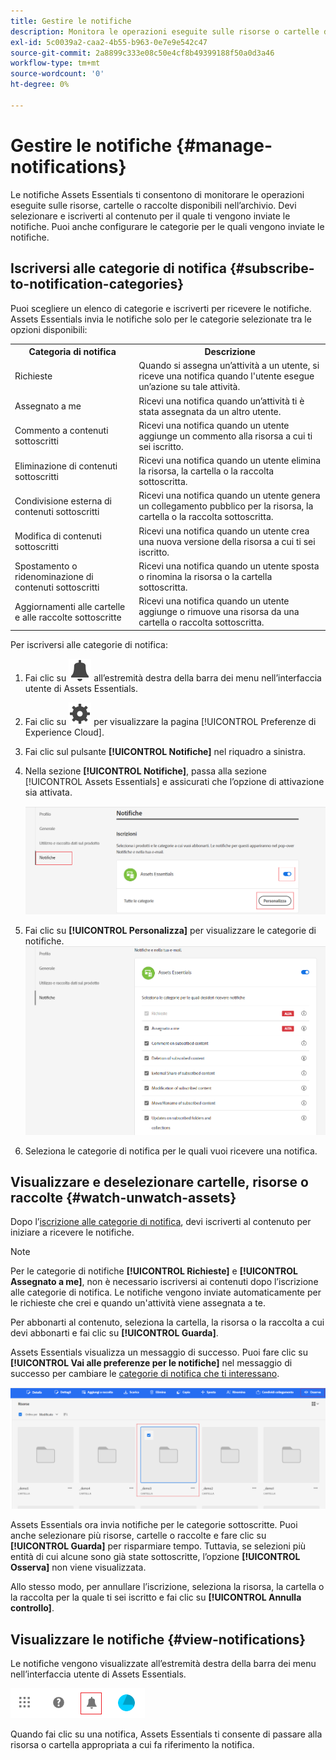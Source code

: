 ```yaml
---
title: Gestire le notifiche
description: Monitora le operazioni eseguite sulle risorse o cartelle disponibili nell’archivio utilizzando le notifiche Assets Essentials.
exl-id: 5c0039a2-caa2-4b55-b963-0e7e9e542c47
source-git-commit: 2a8899c333e08c50e4cf8b49399188f50a0d3a46
workflow-type: tm+mt
source-wordcount: '0'
ht-degree: 0%

---
```


# Gestire le notifiche {#manage-notifications}

Le notifiche Assets Essentials ti consentono di monitorare le operazioni eseguite sulle risorse, cartelle o raccolte disponibili nell’archivio. Devi selezionare e iscriverti al contenuto per il quale ti vengono inviate le notifiche. Puoi anche configurare le categorie per le quali vengono inviate le notifiche.

## Iscriversi alle categorie di notifica {#subscribe-to-notification-categories}

Puoi scegliere un elenco di categorie e iscriverti per ricevere le notifiche. Assets Essentials invia le notifiche solo per le categorie selezionate tra le opzioni disponibili:

<table>
    <tbody>
     <tr>
      <th><strong>Categoria di notifica</strong></th>
      <th><strong>Descrizione</strong></th>
     </tr>
     <tr>
      <td>Richieste</td>
      <td>Quando si assegna un’attività a un utente, si riceve una notifica quando l'utente esegue un’azione su tale attività.</td>
     </tr>
     <tr>
      <td>Assegnato a me</td>
      <td>Ricevi una notifica quando un’attività ti è stata assegnata da un altro utente.</td>
     </tr>
     <tr>
      <td>Commento a contenuti sottoscritti</td>
      <td>Ricevi una notifica quando un utente aggiunge un commento alla risorsa a cui ti sei iscritto.</td>
     </tr>
     <tr>
      <td>Eliminazione di contenuti sottoscritti</td>
      <td>Ricevi una notifica quando un utente elimina la risorsa, la cartella o la raccolta sottoscritta.</td>
     </tr>
     <tr>
      <td>Condivisione esterna di contenuti sottoscritti</td>
      <td>Ricevi una notifica quando un utente genera un collegamento pubblico per la risorsa, la cartella o la raccolta sottoscritta.</td>
     </tr>
     <tr>
      <td>Modifica di contenuti sottoscritti</td>
      <td>Ricevi una notifica quando un utente crea una nuova versione della risorsa a cui ti sei iscritto.</td>
     </tr>
     <tr>
      <td>Spostamento o ridenominazione di contenuti sottoscritti</td>
      <td>Ricevi una notifica quando un utente sposta o rinomina la risorsa o la cartella sottoscritta.</td>
     </tr>
     <tr>
      <td>Aggiornamenti alle cartelle e alle raccolte sottoscritte</td>
      <td>Ricevi una notifica quando un utente aggiunge o rimuove una risorsa da una cartella o raccolta sottoscritta.</td>
     </tr>    
    </tbody>
   </table>

Per iscriversi alle categorie di notifica:

1. Fai clic su ![icona campanella](assets/bell-icon.svg) all’estremità destra della barra dei menu nell’interfaccia utente di Assets Essentials.

1. Fai clic su ![icona impostazioni](assets/settings-icon.svg) per visualizzare la pagina [!UICONTROL Preferenze di Experience Cloud].

1. Fai clic sul pulsante **[!UICONTROL Notifiche]** nel riquadro a sinistra.

1. Nella sezione **[!UICONTROL Notifiche]**, passa alla sezione [!UICONTROL Assets Essentials] e assicurati che l’opzione di attivazione sia attivata.

   ![Notifiche in Assets Essentials](assets/enable-notifications.png)

1. Fai clic su **[!UICONTROL Personalizza]** per visualizzare le categorie di notifiche.
   ![Notifiche in Assets Essentials](assets/enable-notification-categories.png)

1. Seleziona le categorie di notifica per le quali vuoi ricevere una notifica.

## Visualizzare e deselezionare cartelle, risorse o raccolte {#watch-unwatch-assets}

Dopo l’[iscrizione alle categorie di notifica](#subscribe-to-notification-categories), devi iscriverti al contenuto per iniziare a ricevere le notifiche.

>[!NOTE]
>
>Per le categorie di notifiche **[!UICONTROL Richieste]** e **[!UICONTROL Assegnato a me]**, non è necessario iscriversi ai contenuti dopo l’iscrizione alle categorie di notifica. Le notifiche vengono inviate automaticamente per le richieste che crei e quando un&#39;attività viene assegnata a te.

Per abbonarti al contenuto, seleziona la cartella, la risorsa o la raccolta a cui devi abbonarti e fai clic su **[!UICONTROL Guarda]**.

Assets Essentials visualizza un messaggio di successo. Puoi fare clic su **[!UICONTROL Vai alle preferenze per le notifiche]** nel messaggio di successo per cambiare le [categorie di notifica che ti interessano](#subscribe-to-notification-categories).

![Notifiche in Assets Essentials](assets/watch-assets.png)

Assets Essentials ora invia notifiche per le categorie sottoscritte. Puoi anche selezionare più risorse, cartelle o raccolte e fare clic su **[!UICONTROL Guarda]** per risparmiare tempo. Tuttavia, se selezioni più entità di cui alcune sono già state sottoscritte, l’opzione **[!UICONTROL Osserva]** non viene visualizzata.

Allo stesso modo, per annullare l’iscrizione, seleziona la risorsa, la cartella o la raccolta per la quale ti sei iscritto e fai clic su **[!UICONTROL Annulla controllo]**.

## Visualizzare le notifiche {#view-notifications}

Le notifiche vengono visualizzate all’estremità destra della barra dei menu nell’interfaccia utente di Assets Essentials.

![Notifiche in Assets Essentials](assets/notifications-assets-essentials.png)

Quando fai clic su una notifica, Assets Essentials ti consente di passare alla risorsa o cartella appropriata a cui fa riferimento la notifica.
